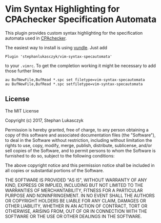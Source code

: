 # Vim Syntax Highlighting for CPAchecker Specification Automata

This plugin provides custom syntax highlighting for the specification automata
used in [CPAchecker](https://cpachecker.sosy-lab.org).

The easiest way to install is using
[vundle](https://github.com/VundleVim/Vundle.vim).  Just add

```vim
Plugin 'stephanlukasczyk/vim-syntax-specautomata'
```

to your `.vimrc`.  To get the completion working it might be necessary to add those further lines

```vim
au BufNewFile,BufRead *.spc set filetype=vim-syntax-specautomata
au BufNewFile,BufRead *.spc setfiletype=vim-syntax-specautomata
```

## License

The MIT License

Copyright (c) 2017, Stephan Lukasczyk

Permission is hereby granted, free of charge, to any person obtaining a copy
of this software and associated documentation files (the "Software"), to deal
in the Software without restriction, including without limitation the rights
to use, copy, modify, merge, publish, distribute, sublicense, and/or sell
copies of the Software, and to permit persons to whom the Software is
furnished to do so, subject to the following conditions:

The above copyright notice and this permission notice shall be included in
all copies or substantial portions of the Software.

THE SOFTWARE IS PROVIDED "AS IS", WITHOUT WARRANTY OF ANY KIND, EXPRESS OR
IMPLIED, INCLUDING BUT NOT LIMITED TO THE WARRANTIES OF MERCHANTABILITY,
FITNESS FOR A PARTICULAR PURPOSE AND NONINFRINGEMENT. IN NO EVENT SHALL THE
AUTHORS OR COPYRIGHT HOLDERS BE LIABLE FOR ANY CLAIM, DAMAGES OR OTHER
LIABILITY, WHETHER IN AN ACTION OF CONTRACT, TORT OR OTHERWISE, ARISING FROM,
OUT OF OR IN CONNECTION WITH THE SOFTWARE OR THE USE OR OTHER DEALINGS IN
THE SOFTWARE.
